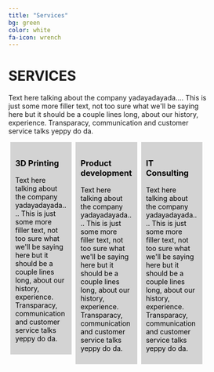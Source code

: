 ```yaml
---
title: "Services"
bg: green
color: white
fa-icon: wrench
---
```


# **SERVICES**

Text here talking about the company yadayadayada.... This is just some more filler text, not too sure what we'll be saying here but it should be a couple lines long, about our history, experience. Transparacy, communication and customer service talks yeppy do da.

<style>
* {
  box-sizing: border-box;
}

/* Create three equal columns that floats next to each other */
.column {
  float: left;
  width: 31%;
  padding: 10px;
  margin-left: 1%;
  margin-right: 1%;
  color: black;
}

/* Clear floats after the columns */
.row:after {
  content: "";
  display: table;
  clear: both;
}
</style>

<div class="row">
  <div class="column" style="background-color:#d3d3d3;">
    <h3>3D Printing</h3>
    <p>Text here talking about the company yadayadayada.... This is just some more filler text, not too sure what we'll be saying here but it should be a couple lines long, about our history, experience. Transparacy, communication and customer service talks yeppy do da.</p>
  </div>
  <div class="column" style="background-color:#d3d3d3;">
    <h3>Product development</h3>
    <p>Text here talking about the company yadayadayada.... This is just some more filler text, not too sure what we'll be saying here but it should be a couple lines long, about our history, experience. Transparacy, communication and customer service talks yeppy do da.</p>
  </div>
  <div class="column" style="background-color:#d3d3d3;">
    <h3>IT Consulting</h3>
    <p>Text here talking about the company yadayadayada.... This is just some more filler text, not too sure what we'll be saying here but it should be a couple lines long, about our history, experience. Transparacy, communication and customer service talks yeppy do da.</p>
  </div>
</div>